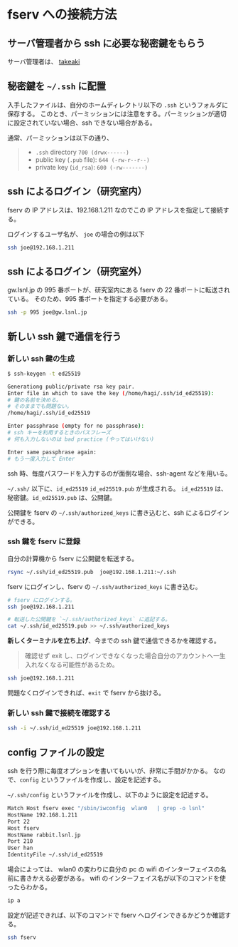 # fserv への接続方法

## サーバ管理者から ssh に必要な秘密鍵をもらう

サーバ管理者は、 [takeaki](https://github.com/takeaki-I)


## 秘密鍵を `~/.ssh` に配置

入手したファイルは、自分のホームディレクトリ以下の `.ssh` というフォルダに保存する。
このとき、パーミッションには注意をする。パーミッションが適切に設定されていない場合、ssh できない場合がある。

通常、パーミッションは以下の通り、

> - `.ssh` directory `700 (drwx------)`
> - public key (`.pub` file): `644 (-rw-r--r--)`
> - private key (`id_rsa`): `600 (-rw-------)`

## ssh によるログイン（研究室内）

fserv の IP アドレスは、192.168.1.211 なのでこの IP アドレスを指定して接続する。

ログインするユーザ名が、 `joe` の場合の例は以下

```bash
ssh joe@192.168.1.211
```

## ssh によるログイン（研究室外）

gw.lsnl.jp の 995 番ポートが、研究室内にある fserv の 22 番ポートに転送されている。
そのため、995 番ポートを指定する必要がある。

```bash
ssh -p 995 joe@gw.lsnl.jp
```

## 新しい ssh 鍵で通信を行う

### 新しい ssh 鍵の生成

```bash
$ ssh-keygen -t ed25519

Generationg public/private rsa key pair.
Enter file in which to save the key (/home/hagi/.ssh/id_ed25519):
# 鍵の名前を決める。
# そのままでも問題ない。
/home/hagi/.ssh/id_ed25519

Enter passphrase (empty for no passphrase):
# ssh キーを利用するときのパスフレーズ
# 何も入力しないのは bad practice (やってはいけない)

Enter same passphrase again:
# もう一度入力して Enter
```

ssh 時、毎度パスワードを入力するのが面倒な場合、ssh-agent などを用いる。

`~/.ssh/` 以下に、`id_ed25519` `id_ed25519.pub` が生成される。
`id_ed25519` は、秘密鍵。`id_ed25519.pub` は、公開鍵。

公開鍵を fserv の `~/.ssh/authorized_keys` に書き込むと、ssh によるログインができる。

### ssh 鍵を fserv に登録

自分の計算機から fserv に公開鍵を転送する。

```bash
rsync ~/.ssh/id_ed25519.pub  joe@192.168.1.211:~/.ssh
```

fserv にログインし、fserv の `~/.ssh/authorized_keys` に書き込む。

```bash
# fserv にログインする。
ssh joe@192.168.1.211

# 転送した公開鍵を `~/.ssh/authorized_keys` に追記する。
cat ~/.ssh/id_ed25519.pub >> ~/.ssh/authorized_keys
```

**新しくターミナルを立ち上げ**、今までの ssh 鍵で通信できるかを確認する。

> 確認せず exit し、ログインできなくなった場合自分のアカウントへ一生入れなくなる可能性があるため。

```bash
ssh joe@192.168.1.211
```

問題なくログインできれば、`exit` で fserv から抜ける。

### 新しい ssh 鍵で接続を確認する

```bash
ssh -i ~/.ssh/id_ed25519 joe@192.168.1.211
```

## config ファイルの設定

ssh を行う際に毎度オプションを書いてもいいが、非常に手間がかかる。
なので、`config` というファイルを作成し、設定を記述する。

`~/.ssh/config` というファイルを作成し、以下のように設定を記述する。

```bash
Match Host fserv exec "/sbin/iwconfig  wlan0   | grep -o lsnl"
HostName 192.168.1.211
Port 22
Host fserv
HostName rabbit.lsnl.jp
Port 210
User han
IdentityFile ~/.ssh/id_ed25519
```
場合によっては、 wlan0 の変わりに自分の pc の wifi のインターフェイスの名前に書きかえる必要がある。 wifi のインターフェイス名が以下のコマンドを使ったらわかる。 
```bash
ip a 
```
設定が記述できれば、以下のコマンドで fserv へログインできるかどうか確認する。

```bash
ssh fserv
```

